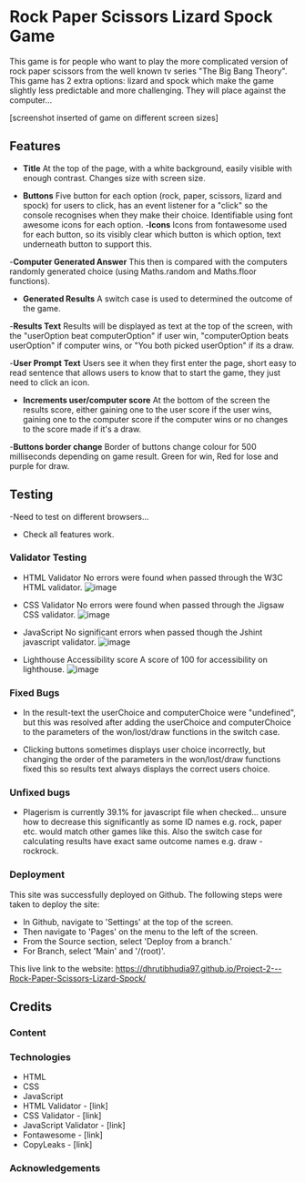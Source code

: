 # Rock Paper Scissors Lizard Spock Game

This game is for people who want to play the more complicated version of rock paper scissors from the well known tv series "The Big Bang Theory". This game has 2 extra options: lizard and spock which make the game slightly less predictable and more challenging. They will place against the computer...

[screenshot inserted of game on different screen sizes]

## Features

- __Title__
At the top of the page, with a white background, easily visible with enough contrast. Changes size with screen size.

- __Buttons__
Five button for each option (rock, paper, scissors, lizard and spock) for users to click, has an event listener for a "click" so the console recognises when they make their choice. Identifiable using font awesome icons for each option.
    -__Icons__
    Icons from fontawesome used for each button, so its visibly clear which button is which option, text underneath button to support this.

-__Computer Generated Answer__
This then is compared with the computers randomly generated choice (using Maths.random and Maths.floor functions). 

- __Generated Results__
A switch case is used to determined the outcome of the game. 

-__Results Text__
Results will be displayed as text at the top of the screen, with the "userOption beat computerOption" if user win, "computerOption beats userOption" if computer wins, or "You both picked userOption" if its a draw.

-__User Prompt Text__ 
Users see it when they first enter the page, short easy to read sentence that allows users to know that to start the game, they just need to click an icon.

- __Increments user/computer score__
At the bottom of the screen the results score, either gaining one to the user score if the user wins, gaining one to the computer score if the computer wins or no changes to the score made if it's a draw.

-__Buttons border change__
Border of buttons change colour for 500 milliseconds depending on game result. Green for win, Red for lose and purple for draw.



## Testing

-Need to test on different browsers...

- Check all features work.

### Validator Testing
- HTML Validator
No errors were found when passed through the W3C HTML validator. 
![image](https://user-images.githubusercontent.com/107180641/192340150-4d6e3533-c8da-43e3-9f05-16231e6474ab.png)


- CSS Validator
No errors were found when passed through the Jigsaw CSS validator.
![image](https://user-images.githubusercontent.com/107180641/192340268-3689a733-60b7-4d39-a61d-364b6e8da19a.png)

- JavaScript
No significant errors when passed though the Jshint javascript validator.
![image](https://user-images.githubusercontent.com/107180641/192344822-5da4fdd6-2fec-4a74-9ca8-8ee118f52a0c.png)


- Lighthouse Accessibility score
A score of 100 for accessibility on lighthouse.
![image](https://user-images.githubusercontent.com/107180641/192371205-2b264f17-fc1b-49ae-85f9-27465b62e3a4.png)

### Fixed Bugs
- In the result-text the userChoice and computerChoice were "undefined", but this was resolved after adding the userChoice and computerChoice to the parameters of the won/lost/draw functions in the switch case.

- Clicking buttons sometimes displays user choice incorrectly, but changing the order of the parameters in the won/lost/draw functions fixed this so results text always displays the correct users choice.

### Unfixed bugs
- Plagerism is currently 39.1% for javascript file when checked... unsure how to decrease this significantly as some ID names e.g. rock, paper etc. would match other games like this. Also the switch case for calculating results have exact same outcome names e.g. draw - rockrock.


### Deployment
This site was successfully deployed on Github.
The following steps were taken to deploy the site:

- In Github, navigate to 'Settings' at the top of the screen.
- Then navigate to 'Pages' on the menu to the left of the screen.
- From the Source section, select 'Deploy from a branch.'
- For Branch, select 'Main' and '/(root)'.
 
This live link to the website:
https://dhrutibhudia97.github.io/Project-2---Rock-Paper-Scissors-Lizard-Spock/

## Credits

### Content

### Technologies
- HTML
- CSS
- JavaScript 
- HTML Validator - [link]
- CSS Validator - [link]
- JavaScript Validator - [link]
- Fontawesome - [link]
- CopyLeaks - [link]

### Acknowledgements
